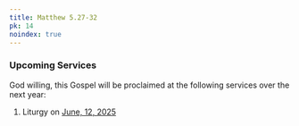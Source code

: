 ```yaml
---
title: Matthew 5.27-32
pk: 14
noindex: true
---
```


### Upcoming Services

God willing, this Gospel will be proclaimed at the following services over the next year:


1. Liturgy on [June, 12, 2025](https://orthocal.info/readings/gregorian/2025/06/12/)
